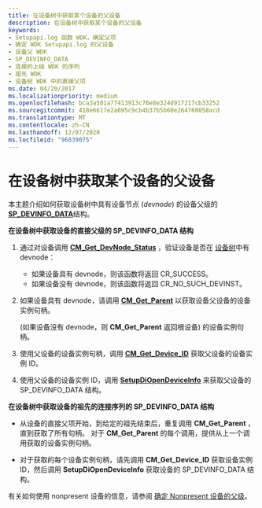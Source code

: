 ```yaml
---
title: 在设备树中获取某个设备的父设备
description: 在设备树中获取某个设备的父设备
keywords:
- Setupapi.log 函数 WDK，确定父项
- 确定 WDK Setupapi.log 的父设备
- 设备父 WDK
- SP_DEVINFO_DATA
- 连接的上级 WDK 的序列
- 祖先 WDK
- 设备树 WDK 中的直接父项
ms.date: 04/20/2017
ms.localizationpriority: medium
ms.openlocfilehash: bca3a501a77413913c76e8e324d917217cb33252
ms.sourcegitcommit: 418e6617e2a695c9cb4b37b5b60e264760858acd
ms.translationtype: MT
ms.contentlocale: zh-CN
ms.lasthandoff: 12/07/2020
ms.locfileid: "96839075"
---
```

# <a name="obtaining-the-parent-of-a-device-in-the-device-tree"></a>在设备树中获取某个设备的父设备





本主题介绍如何获取设备树中具有设备节点 (*devnode*) 的设备父级的 [**SP_DEVINFO_DATA**](/windows/win32/api/setupapi/ns-setupapi-sp_devinfo_data)结构。

**在设备树中获取设备的直接父级的 SP_DEVINFO_DATA 结构**

1.  通过对设备调用 [**CM_Get_DevNode_Status**](/windows/win32/api/cfgmgr32/nf-cfgmgr32-cm_get_devnode_status) ，验证设备是否在 [设备树](../kernel/device-tree.md)中有 devnode：
    -   如果设备具有 devnode，则该函数将返回 CR_SUCCESS。
    -   如果设备没有 devnode，则该函数将返回 CR_NO_SUCH_DEVINST。

2.  如果设备具有 devnode，请调用 [**CM_Get_Parent**](/windows/win32/api/cfgmgr32/nf-cfgmgr32-cm_get_parent) 以获取设备父设备的设备实例句柄。

     (如果设备没有 devnode，则 **CM_Get_Parent** 返回根设备) 的设备实例句柄。

3.  使用父设备的设备实例句柄，调用 [**CM_Get_Device_ID**](/windows/win32/api/cfgmgr32/nf-cfgmgr32-cm_get_device_idw) 获取父设备的设备实例 ID。

4.  使用父设备的设备实例 ID，调用 [**SetupDiOpenDeviceInfo**](/windows/win32/api/setupapi/nf-setupapi-setupdiopendeviceinfoa) 来获取父设备的 SP_DEVINFO_DATA 结构。

**在设备树中获取设备的祖先的连接序列的 SP_DEVINFO_DATA 结构**

-   从设备的直接父项开始，到给定的祖先结束后，重复调用 **CM_Get_Parent** ，直到获取了所有句柄。 对于 **CM_Get_Parent** 的每个调用，提供从上一个调用获取的设备实例句柄。

-   对于获取的每个设备实例句柄，请先调用 **CM_Get_Device_ID** 获取设备实例 ID，然后调用 **SetupDiOpenDeviceInfo** 获取设备的 SP_DEVINFO_DATA 结构。

有关如何使用 nonpresent 设备的信息，请参阅 [确定 Nonpresent 设备的父级](determining-the-parent-of-a-nonpresent-device.md)。

 

